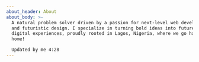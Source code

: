 ```yaml
---
about_header: About
about_body: >-
  A natural problem solver driven by a passion for next-level web development
  and futuristic design. I specialize in turning bold ideas into future-ready
  digital experiences, proudly rooted in Lagos, Nigeria, where we go hard or go
  home!

  Updated by me 4:28
---
```

